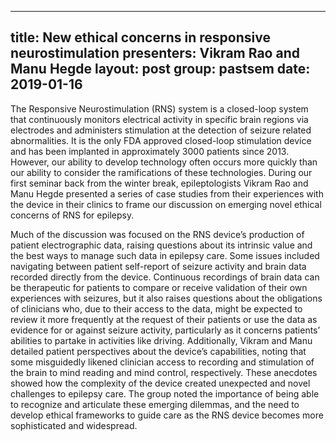 
---
title: New ethical concerns in responsive neurostimulation
presenters: Vikram Rao and Manu Hegde
layout: post
group: pastsem
date: 2019-01-16
---


The Responsive Neurostimulation (RNS) system is a closed-loop system that continuously monitors electrical activity in specific brain regions via electrodes and 
administers stimulation at the detection of seizure related abnormalities. It is the only FDA approved closed-loop stimulation device and has been implanted in 
approximately 3000 patients since 2013. However, our ability to develop technology often occurs more quickly than our ability to consider the ramifications of
these technologies. During our first seminar back from the winter break, epileptologists Vikram Rao and Manu Hegde presented a series of case studies from their 
experiences with the device in their clinics to frame our discussion on emerging novel ethical concerns of RNS for epilepsy.

Much of the discussion was focused on the RNS device’s production of patient electrographic data, raising questions about its intrinsic value and the best 
ways to manage such data in epilepsy care. Some issues included navigating between patient self-report of seizure activity and brain data recorded directly 
from the device. Continuous recordings of brain data can be therapeutic for patients to compare or receive validation of their own experiences with seizures, 
but it also raises questions about the obligations of clinicians who, due to their access to the data, might be expected to review it more frequently at the 
request of their patients or use the data as evidence for or against seizure activity, particularly as it concerns patients’ abilities to partake in activities 
like driving. Additionally, Vikram and Manu detailed patient perspectives about the device’s capabilities, noting that some misguidedly likened clinician access
to recording and stimulation of the brain to mind reading and mind control, respectively. These anecdotes showed how the complexity of the device created 
unexpected and novel challenges to epilepsy care. The group noted the importance of being able to recognize and articulate these emerging dilemmas, and the 
need to develop ethical frameworks to guide care as the RNS device becomes more sophisticated and widespread.

